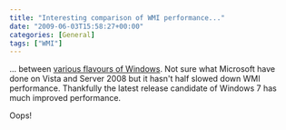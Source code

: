 ```yaml
---
title: "Interesting comparison of WMI performance..."
date: "2009-06-03T15:58:27+00:00"
categories: [General]
tags: ["WMI"]
---
```


... between <a href="http://www.paessler.com/blog/2009/06/03/network-monitoring-basics/dont-use-windows-vista-and-windows-2008-for-network-monitoring-via-wmi/">various flavours of Windows</a>. Not sure what Microsoft have done on Vista and Server 2008 but it hasn't half slowed down WMI performance. Thankfully the latest release candidate of Windows 7 has much improved performance.

Oops!
